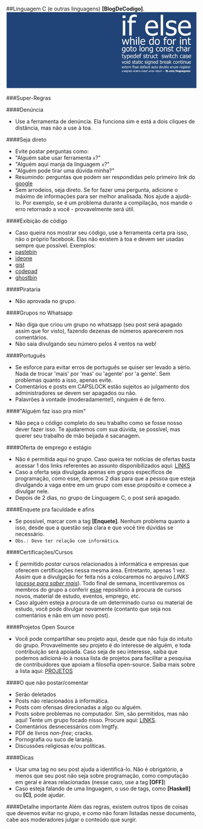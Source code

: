 ##Linguagem C (e outras linguagens) **[BlogDeCodigo]**.
![Capa do grupo no Facebook](Imagens/Capa.jpg)

###Super-Regras

####Denúncia
- Use a ferramenta de denúncia. Ela funciona sim e está a dois cliques de distância, mas não a use à toa.

####Seja direto
- Evite postar perguntas como:
 - "Alguém sabe usar ferramenta `x`?"
 - "Alguém aqui manja da linguagem `x`?"
 - "Alguém pode tirar uma dúvida minha?"
 - Resumindo: perguntas que podem ser respondidas pelo primeiro link do [google](https://com.google/)
- Sem arrodeios, seja direto. Se for fazer uma pergunta, adicione o máximo de informações para ser melhor analisada. Nos ajude a ajudá-lo. Por exemplo, se é um problema durante a compilação, nos mande o erro retornado a você - provavelmente será útil.

####Exibição de código
- Caso queira nos mostrar seu código, use a ferramenta certa pra isso, não o próprio facebook. Elas não existem à toa e devem ser usadas sempre que possível. Exemplos:
 - [pastebin](http://pastebin.com/)
 - [ideone](https://ideone.com/)
 - [gist](https://gist.github.com/)
 - [codepad](https://http://codepad.org/)
 - [ghostbin](https://ghostbin.com/)

####Pirataria
- Não aprovada no grupo.

####Grupos no Whatsapp
- Não diga que criou um grupo no whatsapp (seu post será apagado assim que for visto), fazendo dezenas de números aparecerem nos comentários.
- Não saia divulgando seu número pelos 4 ventos na web!

####Português
- Se esforce para evitar erros de português se quiser ser levado a sério. Nada de trocar 'mais' por 'mas' ou 'agente' por 'a gente'. Sem problemas quanto a isso, apenas evite.
- Comentários e posts em CAPSLOCK estão sujeitos ao julgamento dos administradores se devem ser apagados ou não.
- Palavrões à vontade (moderadamente!), ninguém é de ferro.

####"Alguém faz isso pra mim"
- Não peça o código completo do seu trabalho como se fosse nosso dever fazer isso. Te ajudaremos com sua dúvida, se possível, mas querer seu trabalho de mão beijada é sacanagem.

####Oferta de emprego e estágio
- Não é permitida aqui no grupo. Caso queira ter notícias de ofertas basta acessar 1 dos links referentes ao assunto disponibilizados aqui: [LINKS](LINKS.md#onde-procurar-empregoestágio)
- Caso a oferta seja divulgada apenas em grupos específicos de programação, como esse, daremos 2 dias para que a pessoa que esteja divulgando a vaga entre em um grupo com esse propósito e comece a divulgar nele.
- Depois de 2 dias, no grupo de Linguagem C, o post será apagado.

####Enquete pra faculdade e afins
- Se possível, marcar com a tag **[Enquete]**. Nenhum problema quanto a isso, desde que a questão seja clara e que você tire dúvidas se necessário.
- ```Obs.: Deve ter relação com informática```.

####Certificações/Cursos
- É permitido *postar* cursos relacionados à informática e empresas que oferecem certificações nessa mesma área. Entretanto, apenas 1 vez. Assim que a divulgação for feita nós a colocaremos no arquivo *LINKS* ([_acesse para saber mais_](LINKS.md)). Todo final de semana, incentivaremos os membros do grupo a conferir [esse](https://github.com/BlogDeCodigo/BlogDeCodigo) repositório à procura de cursos novos, material de estudo, eventos, emprego, etc.
- Caso alguém esteja a procura de um determinado curso ou material de estudo, você pode divulgar novamente (contanto que seja nos comentários e não em um novo post).

####Projetos Open Source
- Você pode compartilhar seu projeto aqui, desde que não fuja do intuito do grupo. Provavelmente seu projeto é do interesse de alguém, e toda contribuição será apoiada. Caso seja de seu interesse, saiba que podemos adicioná-lo à nossa lista de projetos para facilitar a pesquisa de contribuidores que apoiam a filosofia open-source. Saiba mais sobre a lista aqui: [PROJETOS](PROJETOS.md)

####O que não postar/comentar
- Serão deletados
 - Posts não relacionados à informática.
 - Posts com ofensas direcionadas a algo ou alguém.
 - Posts sobre problemas no computador. Sim, são permitidos, mas não aqui! Tente um grupo focado nisso. Procure aqui: [LINKS](LINKS.md).
 - Comentários desnecessários com lmgtfy.
 - PDF de livros _non-free_; cracks.
 - Pornografia ou suco de laranja.
 - Discussões religiosas e/ou políticas.

####Dicas
- Usar uma tag no seu post ajuda a identificá-lo. Não é obrigatório, a menos que seu post não seja sobre programação, como computação em geral e áreas relacionadas (nesse caso, use a tag **[OFF]**)
- Caso esteja falando de uma linguagem, o uso de tags, como **[Haskell]** ou **[C]**, pode ajudar.

####Detalhe importante
Além das regras, existem outros tipos de coisas que devemos evitar no grupo, e como não foram listadas nesse documento, cabe aos moderadores julgar o conteúdo que surgir.
